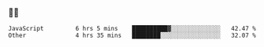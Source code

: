 ### 👨‍💻

<!--START_SECTION:waka-->

```text
JavaScript         6 hrs 5 mins    ██████████▓░░░░░░░░░░░░░░   42.47 %
Other              4 hrs 35 mins   ████████░░░░░░░░░░░░░░░░░   32.07 %
```

<!--END_SECTION:waka-->
